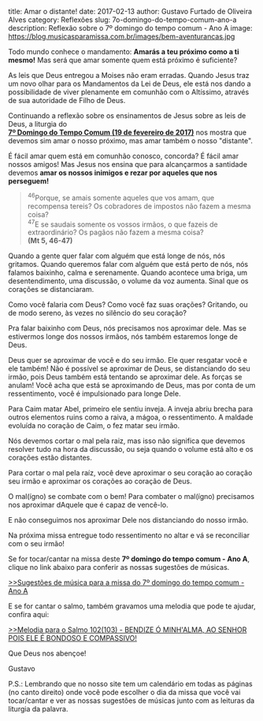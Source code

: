 ﻿title: Amar o distante!
date: 2017-02-13
author: Gustavo Furtado de Oliveira Alves
category: Reflexões
slug: 7o-domingo-do-tempo-comum-ano-a
description: Reflexão sobre o 7º domingo do tempo comum - Ano A
image: https://blog.musicasparamissa.com.br/images/bem-aventurancas.jpg


Todo mundo conhece o mandamento: 
**Amarás a teu próximo como a ti mesmo!**
Mas será que amar somente quem está próximo é suficiente?

As leis que Deus entregou a Moises não eram erradas.
Quando Jesus traz um novo olhar para os Mandamentos da Lei de Deus,
ele está nos dando a possibilidade de viver plenamente em comunhão com o Altíssimo,
através de sua autoridade de Filho de Deus.

Continuando a reflexão sobre os ensinamentos de Jesus sobre as leis de Deus, a liturgia do  
[**7º Domingo do Tempo Comum (19 de fevereiro de 2017)**](http://musicasparamissa.com.br/sugestoes-para/7o-domingo-do-tempo-comum-ano-a)
nos mostra que devemos sim amar o nosso próximo, mas amar também o nosso "distante".

É fácil amar quem está em comunhão conosco, concorda? É fácil amar nossos amigos!
Mas Jesus nos ensina que para alcançarmos a santidade devemos 
**amar os nossos inimigos e rezar por aqueles que nos perseguem!**

> <sup>46</sup>Porque, se amais somente aqueles que vos amam,
que recompensa tereis?
Os cobradores de impostos não fazem a mesma coisa?
<br/><sup>47</sup>E se saudais somente os vossos irmãos,
o que fazeis de extraordinário?
Os pagãos não fazem a mesma coisa?
<br/>**(Mt 5, 46-47)**

Quando a gente quer falar com alguém que está longe de nós, nós gritamos.
Quando queremos falar com alguém que está perto de nós, nós falamos baixinho, calma e serenamente.
Quando acontece uma briga, um desentendimento, uma discussão, o volume da voz aumenta.
Sinal que os corações se distanciaram.

Como você falaria com Deus? Como você faz suas orações? Gritando, ou de modo sereno, às vezes no silêncio do seu coração?

Pra falar baixinho com Deus, nós precisamos nos aproximar dele.
Mas se estivermos longe dos nossos irmãos, nós também estaremos longe de Deus.

Deus quer se aproximar de você e do seu irmão. Ele quer resgatar você e ele também!
Não é possível se aproximar de Deus, se distanciando do seu irmão, pois Deus também está tentando se aproximar dele.
As forças se anulam!
Você acha que está se aproximando de Deus, mas por conta de um ressentimento, você é impulsionado para longe Dele.

Para Caim matar Abel, primeiro ele sentiu inveja.
A inveja abriu brecha para outros elementos ruins como a raiva, a mágoa, o ressentimento.
A maldade evoluída no coração de Caim, o fez matar seu irmão.

Nós devemos cortar o mal pela raiz, mas isso não significa que devemos resolver tudo na hora da discussão, ou seja
quando o volume está alto e os corações estão distantes.

Para cortar o mal pela raíz, você deve aproximar o seu coração ao coração seu irmão e aproximar os corações ao coração de Deus.

O mal(ígno) se combate com o bem! Para combater o mal(ígno) precisamos nos aproximar dAquele que é capaz de vencê-lo.

E não conseguimos nos aproximar Dele nos distanciando do nosso irmão.
 
Na próxima missa entregue todo ressentimento no altar e vá se reconciliar com o seu irmão!

Se for tocar/cantar na missa deste **7º domingo do tempo comum - Ano A**, clique no link abaixo para conferir as nossas sugestões de músicas.

[>>Sugestões de música para a missa do 7º domingo do tempo comum - Ano A](http://musicasparamissa.com.br/sugestoes-para/7o-domingo-do-tempo-comum-ano-a)

E se for cantar o salmo, também gravamos uma melodia que pode te ajudar, confira aqui:

[>>Melodia para o Salmo 102(103) - BENDIZE Ó MINH'ALMA, AO SENHOR POIS ELE É BONDOSO E COMPASSIVO!](http://www.musicasparamissa.com.br/musica/SALMO-102-103-BENDIZE-O-MINHALMA/)

Que Deus nos abençoe!

Gustavo

P.S.: Lembrando que no nosso site tem um calendário em todas as páginas (no canto direito) 
onde você pode escolher o dia da missa que você vai tocar/cantar e ver as nossas sugestões 
de músicas junto com as leituras da liturgia da palavra.